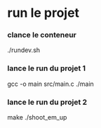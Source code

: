 # run le projet 
### clance le conteneur

./rundev.sh

### lance le run du projet 1
gcc -o main src/main.c
./main

### lance le run du projet 2
make
./shoot_em_up
